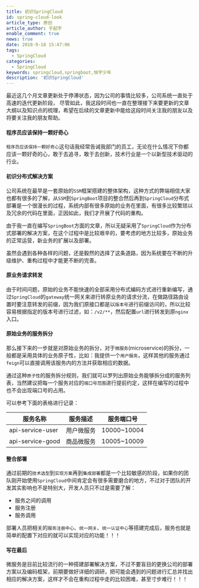 ```yaml
---
title: 初识SpringCloud
id: spring-cloud-look
article_type: 原创
article_author: 于起宇
enable_comment: true
news: true
date: 2018-9-18 15:47:06
tags:
  - SpringCloud
categories:
  - SpringCloud
keywords: springcloud,springboot,恒宇少年
description: '初识SpringCloud'
---
```

最近这几个月文章更新处于停滞状态，因为公司的事情比较多，公司系统一直处于高速的迭代更新阶段，
尽管如此，我这段时间也一直在整理接下来要更新的文章大纲以及知识点的梳理，希望在后续的文章更新中能给这段时间关注我的朋友以及将要关注我的朋友帮助。

<!--more-->
#### 程序员应该保持一颗好奇心
`程序员应该保持一颗好奇心`这句话我经常告诫我部门的员工，无论在什么情况下你都应该一颗好奇的心，敢于去追寻，敢于去创新，技术行业是一个以新型技术驱动的行业。

#### 初识分布式解决方案
公司系统在最早是一套原始的`SSM`框架搭建的整体架构，这种方式的弊端相信大家也都有很多的了解，从`SSM`到`SpringBoot`项目的整合然后再到`SpringCloud`分布式部署是一个很漫长的过程，系统内部有很多原始的业务在里面，有很多比较繁琐以及冗余的代码在里面，正因如此，我们才开展了代码的重构。

由于我一直在编写`SpringBoot`方面的文章，所以无疑采用了`SpringCloud`作为分布式部署的解决方案，在这个过程中是比较艰辛的，要考虑的地方比较多，原始业务的正常运营，新业务的扩展以及部署。

虽然会遇到各种各样的问题，还是毅然的选择了这条道路，因为系统要在不断的升级维护、重构过程中才能更不断的完善。

#### 原业务请求转发
由于时间问题，原始的业务不能快速的全部采用分布式编码方式进行重新编写，通过`SpringCloud`的`gateway`统一网关来进行转原业务的请求分流，在做路径路由设置时要注意转发的前缀，因为我们原接口都是以`版本号`进行前缀访问的，所以比较容易根据指定的版本号进行过滤，如：`/v2/**`，然后配置`url`进行转发到原`nginx`入口。

#### 原始业务的服务拆分

那么接下来的一步就是对原始业务的拆分，对于`微服务`(microservice)的拆分，一般都是采用具体的业务原子性，比如：我提供一个`用户服务`，这样其他的服务通过`feign`可以直接调用该服务内的方法并获取相应的数据。

通过这种`原子性`的服务拆分规则，我们就可以罗列出原始业务能够拆分成的服务列表，当然建议把每一个服务对应的`端口号范围`进行提前约定，这样在编写的过程中也不会出现端口号的占用。


可以参考下面的表格进行记录：


|服务名称|服务描述|服务端口号|
|---|---|---|
|api-service-user|用户微服务|10000~10004|
|api-service-good|商品微服务|10005~10009|


#### 整合部署

通过前期的`技术选型`到`实现方案`再到`集成部署`都是一个比较敏感的阶段，如果你的团队刚开始使用`SpringCloud`中间肯定会有很多需要磨合的地方，不过对于团队的开发其实影响也不是特别大，开发人员只不过是需要了解：

- 服务之间的调用
- 服务注册
- 服务调用

部署人员把相关的`服务注册中心`、`统一网关`、`统一认证中心`等搭建完成后，服务也就是简单的配置下对应的就可以实现对应的功能！！！


#### 写在最后

微服务是目前比较流行的一种搭建部署解决方案，不过不要盲目的更换公司的部署方案以及编码框架，前期要做好详细的调研，把可能会遇到的问题进行汇总并找出相应的解决方案，这样才不会在重构过程中走的比较困难，甚至寸步难行！！！